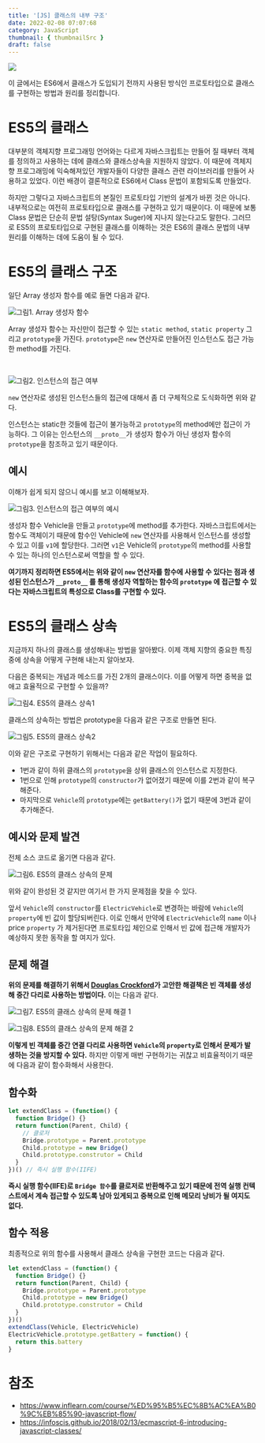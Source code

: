 ```yaml
---
title: '[JS] 클래스의 내부 구조'
date: 2022-02-08 07:07:68
category: JavaScript
thumbnail: { thumbnailSrc }
draft: false
---
```


![](./images/thumbNail.gif)

이 글에서는 ES6에서 클래스가 도입되기 전까지 사용된 방식인 프로토타입으로 클래스를 구현하는 방법과 원리를 정리합니다.

# ES5의 클래스

대부분의 객체지향 프로그래밍 언어와는 다르게 자바스크립트는 만들어 질 때부터 객체를 정의하고 사용하는 데에 클래스와 클래스상속을 지원하지 않았다. 이 때문에 객체지향 프로그래밍에 익숙해져있던 개발자들이 다양한 클래스 관련 라이브러리를 만들어 사용하고 있었다. 이런 배경이 결론적으로 ES6에서 Class 문법이 포함되도록 만들었다.

하지만 그렇다고 자바스크립트의 본질인 프로토타입 기반의 설계가 바뀐 것은 아니다. 내부적으로는 여전히 프로토타입으로 클래스를 구현하고 있기 때문이다. 이 때문에 보통 Class 문법은 단순히 문법 설탕(Syntax Suger)에 지나지 않는다고도 말한다. 그러므로 ES5의 프로토타입으로 구현된 클래스를 이해하는 것은 ES6의 클래스 문법의 내부 원리를 이해하는 데에 도움이 될 수 있다.

# ES5의 클래스 구조

일단 Array 생성자 함수를 예로 들면 다음과 같다.

![그림1. Array 생성자 함수](./images/class-es5-01.png)

Array 생성자 함수는 자신만이 접근할 수 있는 `static method`, `static property` 그리고 `prototype`을 가진다. `prototype`은 `new` 연산자로 만들어진 인스턴스도 접근 가능한 method를 가진다.

<br>

![그림2. 인스턴스의 접근 여부](./images/class-es5-02.png)

`new` 연산자로 생성된 인스턴스들의 접근에 대해서 좀 더 구체적으로 도식화하면 위와 같다.

인스턴스는 static한 것들에 접근이 불가능하고 `prototype`의 method에만 접근이 가능하다. 그 이유는 인스턴스의 `__proto__`가 생성자 함수가 아닌 생성자 함수의 `prototype`을 참조하고 있기 때문이다.

## 예시

이해가 쉽게 되지 않으니 예시를 보고 이해해보자.

![그림3. 인스턴스의 접근 여부의 예시](./images/class-es5-03.png)

생성자 함수 Vehicle을 만들고 `prototype`에 method를 추가한다. 자바스크립트에서는 함수도 객체이기 때문에 함수인 Vehicle에 `new` 연산자를 사용해서 인스턴스를 생성할 수 있고 이를 `v1`에 할당한다. 그러면 `v1`은 Vehicle의 `prototype`의 method를 사용할 수 있는 하나의 인스턴스로써 역할을 할 수 있다.

**여기까지 정리하면 ES5에서는 위와 같이 `new` 연산자를 함수에 사용할 수 있다는 점과 생성된 인스턴스가 `__proto__` 를 통해 생성자 역할하는 함수의 `prototype` 에 접근할 수 있다는 자바스크립트의 특성으로 Class를 구현할 수 있다.**

# ES5의 클래스 상속

지금까지 하나의 클래스를 생성해내는 방법을 알아봤다. 이제 객체 지향의 중요한 특징 중에 상속을 어떻게 구현해 내는지 알아보자.

다음은 중복되는 개념과 메소드를 가진 2개의 클래스이다. 이를 어떻게 하면 중복을 없애고 효율적으로 구현할 수 있을까?

![그림4. ES5의 클래스 상속1](./images/class-es5-04.png)

클래스의 상속하는 방법은 prototype을 다음과 같은 구조로 만들면 된다.

![그림5. ES5의 클래스 상속2](./images/class-es5-05.png)

이와 같은 구조로 구현하기 위해서는 다음과 같은 작업이 필요하다.

- 1번과 같이 하위 클래스의 `prototype`을 상위 클래스의 인스턴스로 지정한다.
- 1번으로 인해 `prototype`의 `constructor`가 없어졌기 때문에 이를 2번과 같이 복구해준다.
- 마지막으로 `Vehicle`의 `prototype`에는 `getBattery()`가 없기 때문에 3번과 같이 추가해준다.

## 예시와 문제 발견

전체 소스 코드로 옮기면 다음과 같다.

![그림6. ES5의 클래스 상속의 문제](./images/class-es5-06.png)

위와 같이 완성된 것 같지만 여기서 한 가지 문제점을 찾을 수 있다.

앞서 `Vehicle`의 `constructor`를 `ElectricVehicle`로 변경하는 바람에 `Vehicle`의 `property`에 빈 값이 할당되버린다. 이로 인해서 만약에 `ElectricVehicle`의 `name` 이나 price `property` 가 제거된다면 프로토타입 체인으로 인해서 빈 값에 접근해 개발자가 예상하지 못한 동작을 할 여지가 있다.

## 문제 해결

**위의 문제를 해결하기 위해서 [Douglas Crockford](https://ko.wikipedia.org/wiki/%EB%8D%94%EA%B8%80%EB%9D%BC%EC%8A%A4_%ED%81%AC%EB%A1%9D%ED%8F%AC%EB%93%9C)가 고안한 해결책은 빈 객체를 생성해 중간 다리로 사용하는 방법이다.** 이는 다음과 같다.

![그림7. ES5의 클래스 상속의 문제 해결 1](./images/class-es5-07.png)

![그림8. ES5의 클래스 상속의 문제 해결 2](./images/class-es5-08.png)

**이렇게 빈 객체를 중간 연결 다리로 사용하면 `Vehicle`의 `property`로 인해서 문제가 발생하는 것을 방지할 수 있다.** 하지만 이렇게 매번 구현하기는 귀찮고 비효율적이기 때문에 다음과 같이 함수화해서 사용한다.

## 함수화

```js
let extendClass = (function() {
  function Bridge() {}
  return function(Parent, Child) {
    // 클로저
    Bridge.prototype = Parent.prototype
    Child.prototype = new Bridge()
    Child.prototype.construtor = Child
  }
})() // 즉시 실행 함수(IIFE)
```

**즉시 실행 함수(IIFE)로 `Bridge 함수`를 클로저로 반환해주고 있기 때문에 전역 실행 컨텍스트에서 계속 접근할 수 있도록 남아 있게되고 중복으로 인해 메모리 낭비가 될 여지도 없다.**

## 함수 적용

최종적으로 위의 함수를 사용해서 클래스 상속을 구현한 코드는 다음과 같다.

```js
let extendClass = (function() {
  function Bridge() {}
  return function(Parent, Child) {
    Bridge.prototype = Parent.prototype
    Child.prototype = new Bridge()
    Child.prototype.construtor = Child
  }
})()
extendClass(Vehicle, ElectricVehicle)
ElectricVehicle.prototype.getBattery = function() {
  return this.battery
}
```

# 참조

- https://www.inflearn.com/course/%ED%95%B5%EC%8B%AC%EA%B0%9C%EB%85%90-javascript-flow/
- https://infoscis.github.io/2018/02/13/ecmascript-6-introducing-javascript-classes/

<br>

